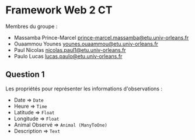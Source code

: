 # Framework Web 2 CT

Membres du groupe :
* Massamba Prince-Marcel <prince-marcel.massamba@etu.univ-orleans.fr>
* Ouaammou Younes <younes.ouaammou@etu.univ-orleans.fr>
* Paul Nicolas <nicolas.paul1@etu.univ-orleans.fr>
* Paulo Lucas <lucas.paulo@etu.univ-orleans.fr>


## Question 1

Les propriétés pour représenter les informations d'observations :
* Date => `Date`
* Heure => `Time`
* Latitude => `Float`
* Longitude => `Float`
* Animal Observé => `Animal (ManyToOne)`
* Description => `Text`

